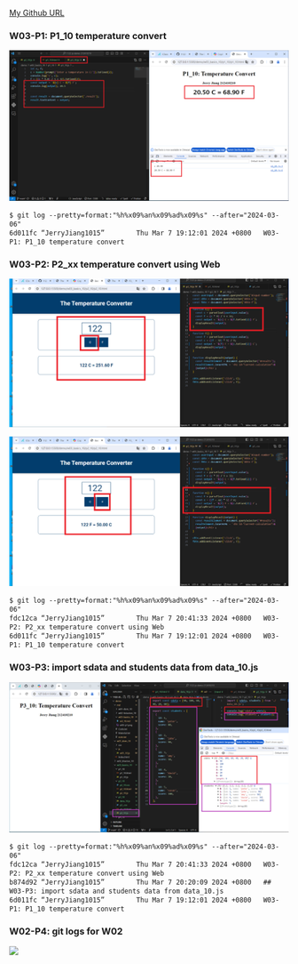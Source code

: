 [My Github URL](https://github.com/JerryJiang1015/1122-js-demo-212410210)

### W03-P1: P1_10 temperature convert

![](w03-p1.png)

```
$ git log --pretty=format:"%h%x09%an%x09%ad%x09%s" --after="2024-03-06"
6d011fc “JerryJiang1015”        Thu Mar 7 19:12:01 2024 +0800   W03-P1: P1_10 temperature convert
```

### W03-P2: P2_xx temperature convert using Web

![](w03-p2-1.png)

![](w03-p2-2.png)

```
$ git log --pretty=format:"%h%x09%an%x09%ad%x09%s" --after="2024-03-06"
fdc12ca “JerryJiang1015”        Thu Mar 7 20:41:33 2024 +0800   W03-P2: P2_xx temperature convert using Web
6d011fc “JerryJiang1015”        Thu Mar 7 19:12:01 2024 +0800   W03-P1: P1_10 temperature convert
```

### W03-P3: import sdata and students data from data_10.js

![](w03-p3.png)

```
$ git log --pretty=format:"%h%x09%an%x09%ad%x09%s" --after="2024-03-06"
fdc12ca “JerryJiang1015”        Thu Mar 7 20:41:33 2024 +0800   W03-P2: P2_xx temperature convert using Web
b874d92 “JerryJiang1015”        Thu Mar 7 20:20:09 2024 +0800   ## W03-P3: import sdata and students data from data_10.js
6d011fc “JerryJiang1015”        Thu Mar 7 19:12:01 2024 +0800   W03-P1: P1_10 temperature convert
```

### W02-P4: git logs for W02

![](w02-p4.png)
